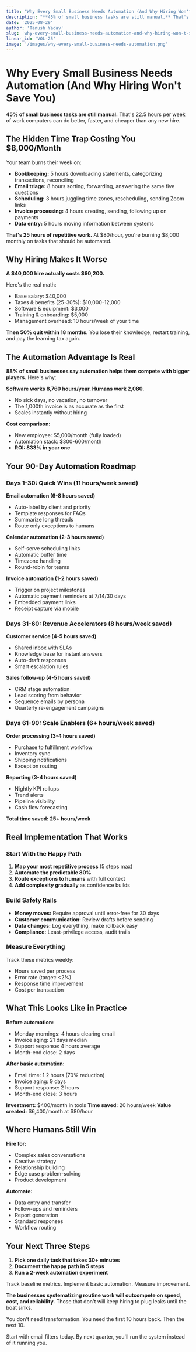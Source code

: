 ```yaml
---
title: "Why Every Small Business Needs Automation (And Why Hiring Won't Save You)"
description: "**45% of small business tasks are still manual.** That's 22.5 hours per week of work computers can do better, faster, and cheaper than any new hire."
date: '2025-08-29'
author: 'Tanush Yadav'
slug: 'why-every-small-business-needs-automation-and-why-hiring-won-t-save-you'
linear_id: 'VOL-25'
image: '/images/why-every-small-business-needs-automation.png'
---
```


# Why Every Small Business Needs Automation (And Why Hiring Won't Save You)

**45% of small business tasks are still manual.** That's 22.5 hours per week of work computers can do better, faster, and cheaper than any new hire.

## The Hidden Time Trap Costing You $8,000/Month

Your team burns their week on:

- **Bookkeeping:** 5 hours downloading statements, categorizing transactions, reconciling
- **Email triage:** 8 hours sorting, forwarding, answering the same five questions
- **Scheduling:** 3 hours juggling time zones, rescheduling, sending Zoom links
- **Invoice processing:** 4 hours creating, sending, following up on payments
- **Data entry:** 5 hours moving information between systems

**That's 25 hours of repetitive work.** At $80/hour, you're burning $8,000 monthly on tasks that should be automated.

## Why Hiring Makes It Worse

**A $40,000 hire actually costs $60,200.**

Here's the real math:

- Base salary: $40,000
- Taxes & benefits (25-30%): $10,000-12,000
- Software & equipment: $3,000
- Training & onboarding: $5,000
- Management overhead: 10 hours/week of your time

**Then 50% quit within 18 months.** You lose their knowledge, restart training, and pay the learning tax again.

## The Automation Advantage Is Real

**88% of small businesses say automation helps them compete with bigger players.** Here's why:

**Software works 8,760 hours/year. Humans work 2,080.**

- No sick days, no vacation, no turnover
- The 1,000th invoice is as accurate as the first
- Scales instantly without hiring

**Cost comparison:**

- New employee: $5,000/month (fully loaded)
- Automation stack: $300-600/month
- **ROI: 833% in year one**

## Your 90-Day Automation Roadmap

### Days 1-30: Quick Wins (11 hours/week saved)

**Email automation (6-8 hours saved)**

- Auto-label by client and priority
- Template responses for FAQs
- Summarize long threads
- Route only exceptions to humans

**Calendar automation (2-3 hours saved)**

- Self-serve scheduling links
- Automatic buffer time
- Timezone handling
- Round-robin for teams

**Invoice automation (1-2 hours saved)**

- Trigger on project milestones
- Automatic payment reminders at 7/14/30 days
- Embedded payment links
- Receipt capture via mobile

### Days 31-60: Revenue Accelerators (8 hours/week saved)

**Customer service (4-5 hours saved)**

- Shared inbox with SLAs
- Knowledge base for instant answers
- Auto-draft responses
- Smart escalation rules

**Sales follow-up (4-5 hours saved)**

- CRM stage automation
- Lead scoring from behavior
- Sequence emails by persona
- Quarterly re-engagement campaigns

### Days 61-90: Scale Enablers (6+ hours/week saved)

**Order processing (3-4 hours saved)**

- Purchase to fulfillment workflow
- Inventory sync
- Shipping notifications
- Exception routing

**Reporting (3-4 hours saved)**

- Nightly KPI rollups
- Trend alerts
- Pipeline visibility
- Cash flow forecasting

**Total time saved: 25+ hours/week**

## Real Implementation That Works

### Start With the Happy Path

1. **Map your most repetitive process** (5 steps max)
2. **Automate the predictable 80%**
3. **Route exceptions to humans** with full context
4. **Add complexity gradually** as confidence builds

### Build Safety Rails

- **Money moves:** Require approval until error-free for 30 days
- **Customer communication:** Review drafts before sending
- **Data changes:** Log everything, make rollback easy
- **Compliance:** Least-privilege access, audit trails

### Measure Everything

Track these metrics weekly:

- Hours saved per process
- Error rate (target: <2%)
- Response time improvement
- Cost per transaction

## What This Looks Like in Practice

**Before automation:**

- Monday mornings: 4 hours clearing email
- Invoice aging: 21 days median
- Support response: 4 hours average
- Month-end close: 2 days

**After basic automation:**

- Email time: 1.2 hours (70% reduction)
- Invoice aging: 9 days
- Support response: 2 hours
- Month-end close: 3 hours

**Investment:** $400/month in tools
**Time saved:** 20 hours/week
**Value created:** $6,400/month at $80/hour

## Where Humans Still Win

**Hire for:**

- Complex sales conversations
- Creative strategy
- Relationship building
- Edge case problem-solving
- Product development

**Automate:**

- Data entry and transfer
- Follow-ups and reminders
- Report generation
- Standard responses
- Workflow routing

## Your Next Three Steps

1. **Pick one daily task that takes 30+ minutes**
2. **Document the happy path in 5 steps**
3. **Run a 2-week automation experiment**

Track baseline metrics. Implement basic automation. Measure improvement.

**The businesses systematizing routine work will outcompete on speed, cost, and reliability.** Those that don't will keep hiring to plug leaks until the boat sinks.

You don't need transformation. You need the first 10 hours back. Then the next 10.

Start with email filters today. By next quarter, you'll run the system instead of it running you.
